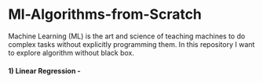 # Ml-Algorithms-from-Scratch

Machine Learning (ML) is the art and science of teaching machines to do complex tasks without
explicitly programming them. In this repository I want to explore  algorithm without black box.

#### 1) Linear Regression - 
